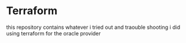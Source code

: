 # Terraform
this repository contains whatever i tried out  and traouble shooting i did using terraform for the oracle provider
